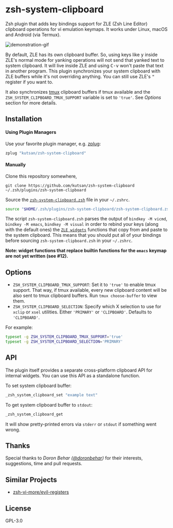 # zsh-system-clipboard

Zsh plugin that adds key bindings support for ZLE (Zsh Line Editor) clipboard operations for vi emulation keymaps. It works under Linux, macOS and Android (via Termux).

![demonstration-gif](https://i.imgur.com/LyL0GfQ.gif)

By default, ZLE has its own clipboard buffer. So, using keys like <kbd>y</kbd> inside ZLE's normal mode for yanking operations will not send that yanked text to system clipboard. It will live inside ZLE and using <kbd>C-v</kbd> won't paste that text in another program. This plugin synchronizes your system clipboard with ZLE buffers while it's not overriding anything. You can still use ZLE's <kbd>"</kbd> register if you want to.

It also synchronizes [tmux](https://github.com/tmux/tmux) clipboard buffers if tmux available and the `ZSH_SYSTEM_CLIPBOARD_TMUX_SUPPORT` variable is set to `'true'`. See _Options_ section for more details.

## Installation

#### Using Plugin Managers

Use your favorite plugin manager, e.g. [zplug](https://github.com/zplug/zplug):

```sh
zplug "kutsan/zsh-system-clipboard"
```

#### Manually

Clone this repository somewhere,

```
git clone https://github.com/kutsan/zsh-system-clipboard ~/.zsh/plugins/zsh-system-clipboard
```

Source the [`zsh-system-clipboard.zsh`](https://github.com/kutsan/zsh-system-clipboard/blob/master/zsh-system-clipboard.zsh) file in your `~/.zshrc`.

```sh
source "$HOME/.zsh/plugins/zsh-system-clipboard/zsh-system-clipboard.zsh"
```

The script `zsh-system-clipboard.zsh` parses the output of `bindkey -M vicmd`, `bindkey -M emacs`, `bindkey -M visual` in order to rebind your keys (along with the default ones) the [`ZLE widgets`](http://zsh.sourceforge.net/Doc/Release/Zsh-Line-Editor.html#Zle-Widgets) functions that copy from and paste to the system clipboard. This means that you should put all of your bindings before sourcing `zsh-system-clipboard.zsh` in your `~/.zshrc`.

**Note: widget functions that replace builtin functions for the `emacs` keymap are not yet written (see #12).**

## Options

- `ZSH_SYSTEM_CLIPBOARD_TMUX_SUPPORT`: Set it to `'true'` to enable tmux support. That way, if tmux available, every new clipboard content will be also sent to tmux clipboard buffers. Run `tmux choose-buffer` to view them.
- `ZSH_SYSTEM_CLIPBOARD_SELECTION`: Specify which X selection to use for `xclip` or `xsel` utilities. Either `'PRIMARY'` or `'CLIPBOARD'`. Defaults to `'CLIPBOARD'`.

For example:

```sh
typeset -g ZSH_SYSTEM_CLIPBOARD_TMUX_SUPPORT='true'
typeset -g ZSH_SYSTEM_CLIPBOARD_SELECTION='PRIMARY'
```

## API

The plugin itself provides a separate cross-platform clipboard API for internal widgets. You can use this API as a standalone function.

To set system clipboard buffer:

```sh
_zsh_system_clipboard_set "example text"
```

To get system clipboard buffer to `stdout`:

```sh
_zsh_system_clipboard_get
```

It will show pretty-printed errors via `stderr` or `stdout` if something went wrong.

## Thanks

Special thanks to _Doron Behar ([@doronbehar](https://github.com/doronbehar))_ for their interests, suggestions, time and pull requests.

## Similar Projects

- [zsh-vi-more/evil-registers](https://github.com/zsh-vi-more/evil-registers)

## License

GPL-3.0
